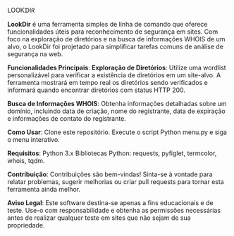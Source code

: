 ᒪOOKᗪIᖇ



**LookDir** é uma ferramenta simples de linha de comando que oferece funcionalidades úteis para reconhecimento de segurança em sites. 
Com foco na exploração de diretórios e na busca de informações WHOIS de um alvo, o LookDir foi projetado para simplificar tarefas comuns de análise de segurança na web.

**Funcionalidades Principais**:
**Exploração de Diretórios**: Utilize uma wordlist personalizável para verificar a existência de diretórios em um site-alvo. 
A ferramenta mostrará em tempo real os diretórios sendo verificados e informará quando encontrar diretórios com status HTTP 200.

**Busca de Informações WHOIS**: Obtenha informações detalhadas sobre um domínio, incluindo data de criação, nome do registrante, data de expiração e informações de contato do registrante.

**Como Usar**:
Clone este repositório.
Execute o script Python menu.py e siga o menu interativo.

**Requisitos**:
Python 3.x
Bibliotecas Python: requests, pyfiglet, termcolor, whois, tqdm.

**Contribuição**:
Contribuições são bem-vindas! Sinta-se à vontade para relatar problemas, sugerir melhorias ou criar pull requests para tornar esta ferramenta ainda melhor.

**Aviso Legal**:
Este software destina-se apenas a fins educacionais e de teste. Use-o com responsabilidade e obtenha as permissões necessárias antes de realizar qualquer teste em sites que não sejam de sua propriedade.







